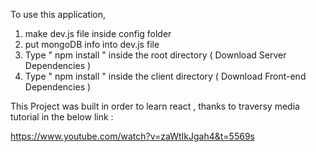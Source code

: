To use this application, 

1. make dev.js file inside config folder 
2. put mongoDB info into dev.js file 
3. Type  " npm install " inside the root directory  ( Download Server Dependencies ) 
4. Type " npm install " inside the client directory ( Download Front-end Dependencies )

This Project was built in order to learn react , thanks to traversy media tutorial in the below link : 

https://www.youtube.com/watch?v=zaWtIkJgah4&t=5569s

